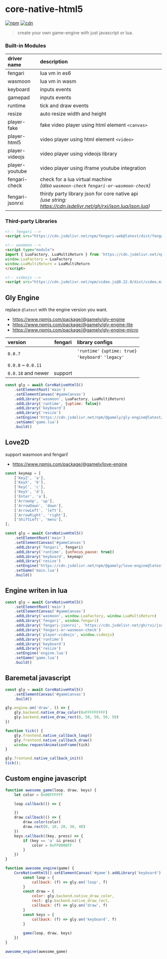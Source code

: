 # core-native-html5

[![npm](https://img.shields.io/npm/dy/@gamely/core-native-html5?logo=npm&logoColor=fff&label=npm%20downloads)](https://www.npmjs.com/package/@gamely/core-native-html5)
[![cdn](https://img.shields.io/jsdelivr/npm/hy/@gamely/core-native-html5?logo=jsdelivr&logoColor=fff&label=cdn%20downloads)](https://www.jsdelivr.com/package/npm/@gamely/core-native-html5)

> create your own game-engine with just javascript or lua.

### Built-in Modules

| driver name     | description |
| :-------------- | :---------- |
| fengari         | lua vm in es6
| wasmoon         | lua vm in wasm
| keyboard        | inputs events
| gamepad         | inputs events
| runtime         | tick and draw events
| resize          | auto resize width and height 
| player-fake     | fake video player using html element `<canvas>`
| player-html5    | video player using html  element `<video>`
| player-videojs  | video player using videojs library
| player-youtube  | video player using iframe youtube integration
| fengari-check   | check for a lua virtual machine<br/>_(also `wasmoon-check` `fengari-or-wasmoon-check`)_
| fengari-jsonrxi | thirdy party library json for core native api<br/>_(use string: <https://cdn.jsdelivr.net/gh/rxi/json.lua/json.lua>)_

### Third-party Libraries

```html
<!-- fengari -->
<script src="https://cdn.jsdelivr.net/npm/fengari-web@latest/dist/fengari-web.min.js"></script>

<!-- wasmoon -->
<script type="module">
import { LuaFactory, LuaMultiReturn } from 'https://cdn.jsdelivr.net/npm/wasmoon@1.16.0/+esm'
window.LuaFactory = LuaFactory
window.LuaMultiReturn = LuaMultiReturn
</script>

<!-- videojs -->
<script src="https://cdn.jsdelivr.net/npm/video.js@8.22.0/dist/video.min.js"></script>
```

## Gly Engine

replace `@latest` with the engine version you want.

 * <https://www.npmjs.com/package/@gamely/gly-engine>
 * <https://www.npmjs.com/package/@gamely/gly-engine-lite>
 * <https://www.npmjs.com/package/@gamely/gly-engine-micro>

| version            | fengari | library configs |
| :----------------- | :-----: | :-------------- |
| `0.0.7`            |         | `'runtime'` `{uptime: true}`<br/>`'keyboard'` `'legacy'`
| `0.0.8` ~ `0.0.11` |         |
| `0.0.18` and newer | support |

```js
const gly = await CoreNativeHtml5()
    .setElementRoot('main')
    .setElementCanvas('#gameCanvas')
    .addLibrary('wasmoon', LuaFactory, LuaMultiReturn)
    .addLibrary('runtime', {uptime: false})
    .addLibrary('keyboard')
    .addLibrary('resize')
    .setEngine('https://cdn.jsdelivr.net/npm/@gamely/gly-engine@latest/dist/main.lua')
    .setGame('game.lua')
    .build()
```

## Love2D

support wasmoon and fengari!

 * <https://www.npmjs.com/package/@gamely/love-engine>

```js
const keymap = [
    ['KeyZ', 'a'],
    ['KeyX', 'b'],
    ['KeyC', 'c'],
    ['KeyV', 'd'],
    ['Enter', 'a'],
    ['ArrowUp', 'up'],
    ['ArrowDown', 'down'],
    ['ArrowLeft', 'left'],
    ['ArrowRight', 'right'],
    ['ShiftLeft', 'menu'],
];

const gly = await CoreNativeHtml5()
    .setElementRoot('main')
    .setElementCanvas('#gameCanvas')
    .addLibrary('fengari', fengari)
    .addLibrary('runtime', {unfocus_pause: true})
    .addLibrary('keyboard', keymap)
    .addLibrary('resize')
    .setEngine('https://cdn.jsdelivr.net/npm/@gamely/love-engine@latest/dist/main.lua')
    .setGame('main.lua')
    .build()
```

## Engine writen in lua

```js
const gly = await CoreNativeHtml5()
    .setElementRoot('main')
    .setElementCanvas('#gameCanvas')
    .addLibrary('wasmoon', window.LuaFactory, window.LuaMultiReturn)
    .addLibrary('fengari', window.fengari)
    .addLibrary('fengari-jsonrxi', 'https://cdn.jsdelivr.net/gh/rxi/json.lua/json.lua')
    .addLibrary('fengari-or-wasmoon-check')
    .addLibrary('player-videojs', window.videojs)
    .addLibrary('runtime')
    .addLibrary('keyboard')
    .addLibrary('resize')
    .setEngine('engine.lua')
    .setGame('game.lua')
    .build()
```

## Baremetal javascript

```js
const gly = await CoreNativeHtml5()
    .setElementCanvas('#gameCanvas')
    .build()

gly.engine.on('draw', () => {
    gly.backend.native_draw_color(0xFFFFFFFFF)
    gly.backend.native_draw_rect(0, 50, 50, 50, 50)
})

function tick() {
    gly.frontend.native_callback_loop()
    gly.frontend.native_callback_draw()
    window.requestAnimationFrame(tick)
}

gly.frontend.native_callback_init()
tick();
```

## Custom engine javascript

```js
function awesome_game(loop, draw, keys) {
    let color = 0x00FFFFFF

    loop.callback(() => {

    })
    draw.callback(() => {
        draw.color(color)
        draw.rect(0, 10, 20, 30, 40)
    })
    keys.callback((key, press) => {
        if (key == 'a' && press) {
            color = 0xFF0000FF
        }
    })
}
```

```js
function awesome_engine(game) {
    CoreNativeHtml5().setElementCanvas('#game').addLibrary('keyboard').addLibrary('runtime').build().then((gly) => {
        const loop = {
            callback: (f) => gly.on('loop', f)
        }
        const draw = {
            color: gly.backend.native_draw_color,
            rect: gly.backend.native_draw_rect,
            callback: (f) => gly.on('draw', f)
        }
        const keys = {
            callback: (f) => gly.on('keyboard', f)
        }
    
        game(loop, draw, keys)
    })
}
```

```js
awesome_engine(awesome_game)
```
